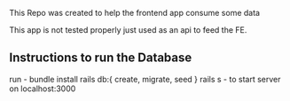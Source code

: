 This Repo was created to help the frontend app consume some data

This app is not tested properly just used as an api to feed the FE.

## Instructions to run the Database
run - bundle install
rails db:{ create, migrate, seed }
rails s - to start server on localhost:3000
